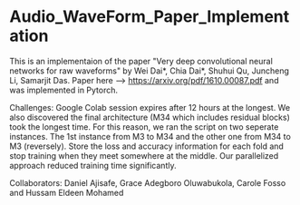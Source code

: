 # Audio_WaveForm_Paper_Implementation

This is an implementaion of the paper "Very deep convolutional neural networks for raw waveforms" by Wei Dai*, Chia Dai*, Shuhui Qu, Juncheng Li, Samarjit Das. Paper here --> https://arxiv.org/pdf/1610.00087.pdf and was implemented in Pytorch.

Challenges: Google Colab session expires after 12 hours at the longest. We also discovered the final architecture (M34 which includes residual blocks)  took the longest time. For this reason, we ran the script on two seperate instances. The 1st instance from M3 to M34 and the other one from M34 to M3 (reversely). Store the loss and accuracy information for each fold and stop training when they meet somewhere at the middle. Our parallelized approach reduced training time significantly.


Collaborators:
Daniel Ajisafe, Grace Adegboro Oluwabukola, Carole Fosso and Hussam Eldeen Mohamed


 
